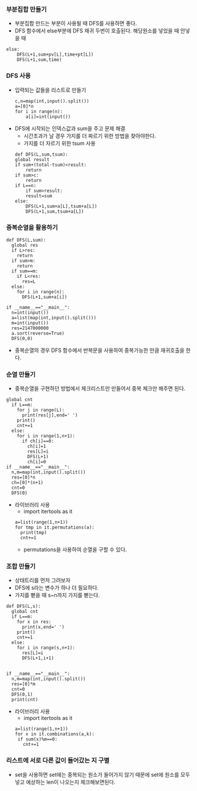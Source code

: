 ### 부분집합 만들기
- 부분집합 만드는 부분이 사용될 때 DFS를 사용하면 좋다.
- DFS 함수에서 else부분에 DFS 재귀 두번이 호출된다. 해당원소를 넣었을 때 안넣을 때
```
else:
    DFS(L+1,sum+pv[L],time+pt[L])
    DFS(L+1,sum,time)
```

### DFS 사용
- 입력되는 값들을 리스트로 만들기
    ```
    c,n=map(int,input().split())
    a=[0]*n
    for i in range(n):
        a[i]=int(input())
    ```
- DFS에 시작되는 인덱스값과 sum을 주고 문제 해결
    - 시간초과가 날 경우 가지를 더 짜르기 위한 방법을 찾아야한다.
    - 가지를 더 자르기 위한 tsum 사용
    ```
    def DFS(L,sum,tsum):
    global result
    if sum+(total-tsum)<result:
        return
    if sum>c:
        return 
    if L==n:
        if sum>result:
        result=sum
    else:
        DFS(L+1,sum+a[L],tsum+a[L])
        DFS(L+1,sum,tsum+a[L])
    ```

### 중복순열을 활용하기
```
def DFS(L,sum):
  global res
  if L>res:
    return
  if sum>m:
    return
  if sum==m:
    if L<res:
      res=L
  else:
    for i in range(n):
      DFS(L+1,sum+a[i])
  
if __name__=="__main__":
  n=int(input())
  a=list(map(int,input().split()))
  m=int(input())
  res=2147000000
  a.sort(reverse=True)
  DFS(0,0)
```
- 중복순열의 경우 DFS 함수에서 반복문을 사용하여 중복가능한 만큼 재귀호출을 한다.

### 순열 만들기
- 중복순열을 구현하던 방법에서 체크리스트만 만들어서 중복 체크만 해주면 된다.
```
global cnt
  if L==m:
    for j in range(L):
      print(res[j],end=' ')
    print()
    cnt+=1
  else:
    for i in range(1,n+1):
      if ch[i]==0:
        ch[i]=1
        res[L]=i
        DFS(L+1)
        ch[i]=0
if __name__=="__main__":
  n,m=map(int,input().split())
  res=[0]*n
  ch=[0]*(n+1)
  cnt=0
  DFS(0)
```
- 라이브러리 사용
  - import itertools as it 
  ```
  a=list(range(1,n+1))
  for tmp in it.permutations(a):
    print(tmp)
    cnt+=1
  ```
  - permutations을 사용하여 순열을 구할 수 있다.

### 조합 만들기
- 상태트리를 먼저 그려보자
- DFS에 s라는 변수가 하나 더 필요하다.
- 가지를 뻗을 때 s~n까지 가지를 뻗는다.
```
def DFS(L,s):
  global cnt
  if L==m:
    for x in res:
      print(x,end=' ')
    print()
    cnt+=1
  else:
    for i in range(s,n+1):
      res[L]=i
      DFS(L+1,i+1)


if __name__=="__main__":
  n,m=map(int,input().split())
  res=[0]*m
  cnt=0
  DFS(0,1)
  print(cnt)
```
- 라이브러리 사용
  - import itertools as it 
   ```
  a=list(range(1,n+1))
  for x in it.combinations(a,k):
    if sum(x)%m==0:
      cnt+=1
  ```

### 리스트에 서로 다른 값이 들어갔는 지 구별
- set을 사용하면 set에는 중복되는 원소가 들어가지 않기 때문에 set에 원소를 모두 넣고 예상하는 len이 나오는지 체크해보면된다.